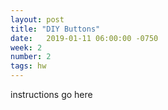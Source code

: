```yaml
---
layout: post
title: "DIY Buttons"
date:   2019-01-11 06:00:00 -0750
week: 2
number: 2
tags: hw
---
```


instructions go here
